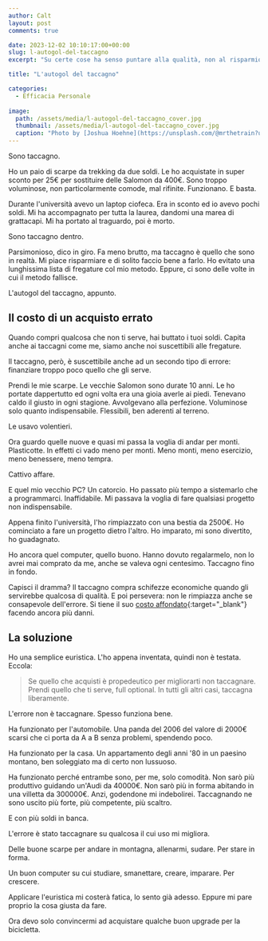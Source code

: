 ```yaml
---
author: Calt
layout: post
comments: true

date: 2023-12-02 10:10:17:00+00:00  
slug: l-autogol-del-taccagno
excerpt: "Su certe cose ha senso puntare alla qualità, non al risparmio."

title: "L'autogol del taccagno"

categories:
  - Efficacia Personale
  
image:
  path: /assets/media/l-autogol-del-taccagno_cover.jpg
  thumbnail: /assets/media/l-autogol-del-taccagno_cover.jpg
  caption: "Photo by [Joshua Hoehne](https://unsplash.com/@mrthetrain?utm_content=creditCopyText&utm_medium=referral&utm_source=unsplash){:target=\"_blank\"}"
---
```


Sono taccagno.

Ho un paio di scarpe da trekking da due soldi. Le ho acquistate in super sconto per 25€ per sostituire delle Salomon da 400€. Sono troppo voluminose, non particolarmente comode, mal rifinite. Funzionano. E basta.

Durante l'università avevo un laptop ciofeca. Era in sconto ed io avevo pochi soldi. Mi ha accompagnato per tutta la laurea, dandomi una marea di grattacapi. Mi ha portato al traguardo, poi è morto.

Sono taccagno dentro.

Parsimonioso, dico in giro. Fa meno brutto, ma taccagno è quello che sono in realtà. Mi piace risparmiare e di solito faccio bene a farlo. Ho evitato una lunghissima lista di fregature col mio metodo. Eppure, ci sono delle volte in cui il metodo fallisce.

L'autogol del taccagno, appunto.

## Il costo di un acquisto errato

Quando compri qualcosa che non ti serve, hai buttato i tuoi soldi. Capita anche ai taccagni come me, siamo anche noi suscettibili alle fregature.

Il taccagno, però, è suscettibile anche ad un secondo tipo di errore: finanziare troppo poco quello che gli serve. 

Prendi le mie scarpe. Le vecchie Salomon sono durate 10 anni. Le ho portate dappertutto ed ogni volta era una gioia averle ai piedi. Tenevano caldo il giusto in ogni stagione. Avvolgevano alla perfezione. Voluminose solo quanto indispensabile. Flessibili, ben aderenti al terreno. 

Le usavo volentieri.

Ora guardo quelle nuove e quasi mi passa la voglia di andar per monti. Plasticotte. In effetti ci vado meno per monti. Meno monti, meno esercizio, meno benessere, meno tempra. 

Cattivo affare.

E quel mio vecchio PC? Un catorcio. Ho passato più tempo a sistemarlo che a programmarci. Inaffidabile. Mi passava la voglia di fare qualsiasi progetto non indispensabile. 

Appena finito l'università, l'ho rimpiazzato con una bestia da 2500€. Ho cominciato a fare un progetto dietro l'altro. Ho imparato, mi sono divertito, ho guadagnato. 

Ho ancora quel computer, quello buono. Hanno dovuto regalarmelo, non lo avrei mai comprato da me, anche se valeva ogni centesimo. Taccagno fino in fondo.

Capisci il dramma? Il taccagno compra schifezze economiche quando gli servirebbe qualcosa di qualità. E poi persevera: non le rimpiazza anche se consapevole dell'errore. Si tiene il suo [costo affondato](https://it.wikipedia.org/wiki/Costo_irrecuperabile){:target="_blank"} facendo ancora più danni.

## La soluzione

Ho una semplice euristica. L'ho appena inventata, quindi non è testata. Eccola:

> Se quello che acquisti è propedeutico per migliorarti non taccagnare. Prendi quello che ti serve, full optional. In tutti gli altri casi, taccagna liberamente.

L'errore non è taccagnare. Spesso funziona bene. 

Ha funzionato per l'automobile. Una panda del 2006 del valore di 2000€ scarsi che ci porta da A a B senza problemi, spendendo poco.

Ha funzionato per la casa. Un appartamento degli anni '80 in un paesino montano, ben soleggiato ma di certo non lussuoso.

Ha funzionato perché entrambe sono, per me, solo comodità. Non sarò più produttivo guidando un'Audi da 40000€. Non sarò più in forma abitando in una villetta da 300000€. Anzi, godendone mi indebolirei. Taccagnando ne sono uscito più forte, più competente, più scaltro.

E con più soldi in banca.

L'errore è stato taccagnare su qualcosa il cui uso mi migliora.

Delle buone scarpe per andare in montagna, allenarmi, sudare. Per stare in forma.

Un buon computer su cui studiare, smanettare, creare, imparare. Per crescere.

Applicare l'euristica mi costerà fatica, lo sento già adesso. Eppure mi pare proprio la cosa giusta da fare.

Ora devo solo convincermi ad acquistare qualche buon upgrade per la bicicletta.